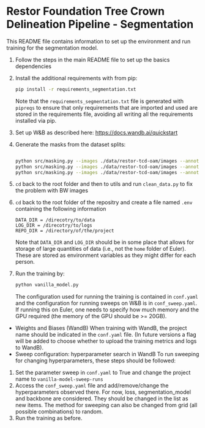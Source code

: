 # Restor Foundation Tree Crown Delineation Pipeline - Segmentation

This README file contains information to set up the environment and run training for the segmentation model.

1. Follow the steps in the main README file to set up the basics dependencies

2. Install the additional requirements with from pip:

    ```bash
    pip install -r requirements_segmentation.txt
    ```
    Note that the `requirements_segmentation.txt` file is generated with `pipreqs` to ensure that only requirements that are imported and used are stored in the requirements file, avoiding all writing all the requirements installed via pip.
    
3. Set up W&B as described here: https://docs.wandb.ai/quickstart

4. Generate the masks from the dataset splits:

    ```bash

    python src/masking.py --images ./data/restor-tcd-oam/images --annotations ./data/restor-tcd-oam/train_20221010.json --prefix train
    python src/masking.py --images ./data/restor-tcd-oam/images --annotations ./data/restor-tcd-oam/val_20221010.json --prefix val
    python src/masking.py --images ./data/restor-tcd-oam/images --annotations ./data/restor-tcd-oam/test_20221010.json --prefix test

    ```

5. `cd` back to the root folder and then to utils and run `clean_data.py` to fix the problem with BW images

6. `cd` back to the root folder of the repositry and create a file named `.env` containing the following information
    ```
    DATA_DIR = /direcotry/to/data
    LOG_DIR = /direcotry/to/logs
    REPO_DIR = /directory/of/the/project
    ```
    Note that `DATA_DIR` and `LOG_DIR` should be in some place that allows for storage of large quantities of data (i.e., not the `home` folder of Euler). These are stored as environment variables as they might differ for each person.
    
7. Run the training by:
    ```bash
    python vanilla_model.py
    ```
    The configuration used for running the training is contained in `conf.yaml` and the configuration for running sweeps on W&B is in `conf_sweep.yaml`.
    If running this on Euler, one needs to specify how much memory and the GPU required (the memory of the GPU should be >= 20GB).

* Weights and Biases (WandB)
When training with WandB, the project name should be indicated in the `conf.yaml` file. (In future versions a flag will be added to choose whether to upload the training metrics and logs to WandB).
* Sweep configuration: hyperparameter search in WandB
To run sweeping for changing hyperparameters, these steps should be followed:
1. Set the parameter sweep in `conf.yaml` to True and change the project name to `vanilla-model-sweep-runs`
2. Access the `conf_sweep.yaml` file and add/remove/change the hyperparameters observed there. For now, loss, segmentation_model and backbone are considered. They should be changed in the list as new items. The method for sweeping can also be changed from grid (all possible combinations) to random.
3. Run the training as before.